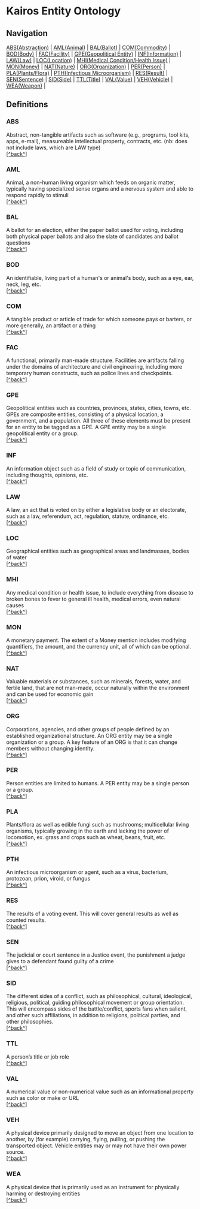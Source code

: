 # Kairos Entity Ontology

## Navigation
[ABS(Abstraction)](#ABS) | [AML(Animal)](#AML) | [BAL(Ballot)](#BAL) | [COM(Commodity)](#COM) | [BOD(Body)](#BOD) | [FAC(Facility)](#FAC) | [GPE(Geopolitical Entity)](#GPE) | [INF(Information)](#INF) | [LAW(Law)](#LAW) | [LOC(Location)](#LOC) | [MHI(Medical Condition/Health Issue)](#MHI) | [MON(Money)](#MON) | [NAT(Nature)](#NAT) | [ORG(Organization)](#ORG) | [PER(Person)](#PER) | [PLA(Plants/Flora)](#PLA) | [PTH(Infectious Microorganism)](#PTH) | [RES(Result)](#RES) | [SEN(Sentence)](#SEN) | [SID(Side)](#SID) | [TTL(Title)](#TTL) | [VAL(Value)](#VAL) | [VEH(Vehicle)](#VEH) | [WEA(Weapon)](#WEA) | 

## Definitions

### ABS
Abstract, non-tangible artifacts such as software (e.g., programs, tool kits, apps, e-mail), measureable intellectual property, contracts, etc. (nb: does not include laws, which are LAW type)
<br>[[^back^]](#Navigation)

### AML
Animal, a non-human living organism which feeds on organic matter, typically having specialized sense organs and a nervous system and able to respond rapidly to stimuli
<br>[[^back^]](#Navigation)

### BAL
A ballot for an election, either the paper ballot used for voting, including both physical paper ballots and also the slate of candidates and ballot questions
<br>[[^back^]](#Navigation)

### BOD
An identifiable, living part of a human's or animal's body, such as a eye, ear, neck, leg, etc.
<br>[[^back^]](#Navigation)

### COM
A tangible product or article of trade for which someone pays or barters, or more generally, an artifact or a thing
<br>[[^back^]](#Navigation)

### FAC
A functional, primarily man-made structure. Facilities are artifacts falling under the domains of architecture and civil engineering, including more temporary human constructs, such as police lines and checkpoints.
<br>[[^back^]](#Navigation)

### GPE
Geopolitical entities such as countries, provinces, states, cities, towns, etc. GPEs are composite entities, consisting of a physical location, a government, and a population. All three of these elements must be present for an entity to be tagged as a GPE. A GPE entity may be a single geopolitical entity or a group.
<br>[[^back^]](#Navigation)

### INF
An information object such as a field of study or topic of communication, including thoughts, opinions, etc.
<br>[[^back^]](#Navigation)

### LAW
A law, an act that is voted on by either a legislative body or an electorate, such as a law, referendum, act, regulation, statute, ordinance, etc.
<br>[[^back^]](#Navigation)

### LOC
Geographical entities such as geographical areas and landmasses, bodies of water
<br>[[^back^]](#Navigation)

### MHI
Any medical condition or health issue, to include everything from disease to broken bones to fever to general ill health, medical errors, even natural causes
<br>[[^back^]](#Navigation)

### MON
A monetary payment. The extent of a Money mention includes modifying quantifiers, the amount, and the currency unit, all of which can be optional.
<br>[[^back^]](#Navigation)

### NAT
Valuable materials or substances, such as minerals, forests, water, and fertile land, that are not man-made, occur naturally within the environment and can be used for economic gain
<br>[[^back^]](#Navigation)

### ORG
Corporations, agencies, and other groups of people defined by an established organizational structure. An ORG entity may be a single organization or a group. A key feature of an ORG is that it can change members without changing identity.
<br>[[^back^]](#Navigation)

### PER
Person entities are limited to humans. A PER entity may be a single person or a group.
<br>[[^back^]](#Navigation)

### PLA
Plants/flora as well as edible fungi such as mushrooms; multicellular living organisms, typically growing in the earth and  lacking the power of locomotion, ex. grass and crops such as wheat, beans, fruit, etc.
<br>[[^back^]](#Navigation)

### PTH
An infectious microorganism or agent, such as a virus, bacterium, protozoan, prion, viroid, or fungus
<br>[[^back^]](#Navigation)

### RES
The results of a voting event.  This will cover general results as well as counted results.
<br>[[^back^]](#Navigation)

### SEN
The judicial or court sentence in a Justice event, the punishment a judge gives to a defendant found guilty of a crime
<br>[[^back^]](#Navigation)

### SID
The different sides of a conflict, such as  philosophical, cultural, ideological, religious, political, guiding philosophical movement or group orientation.  This will encompass sides of the battle/conflict, sports fans when salient, and other such affiliations, in addition to religions, political parties, and other philosophies.
<br>[[^back^]](#Navigation)

### TTL
A person’s title or job role
<br>[[^back^]](#Navigation)

### VAL
A numerical value or non-numerical value such as an informational property such as color or make or URL
<br>[[^back^]](#Navigation)

### VEH
A physical device primarily designed to move an object from one location to another, by (for example) carrying, flying, pulling, or pushing the transported object. Vehicle entities may or may not have their own power source.
<br>[[^back^]](#Navigation)

### WEA
A physical device that is primarily used as an instrument for physically harming or destroying entities
<br>[[^back^]](#Navigation)
